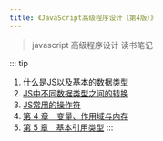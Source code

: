 ```yaml
---
title: 《JavaScript高级程序设计（第4版）》
---
```


> javascript 高级程序设计 读书笔记

::: tip
1. [什么是JS以及基本的数据类型](./js_advanced4_one.md)
2. [JS中不同数据类型之间的转换](./js_advanced4_two.md)
3. [JS常用的操作符](./js_advanced4_three.md)
4. [第 4 章　变量、作用域与内存](./js_advanced4_four.md)
5. [第 5 章　基本引用类型](./js_advanced4_fifth.md)
:::
